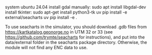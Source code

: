 system ubuntu 24.04
install gdal manually: sudo apt install libgdal-dev
install tkinter: sudo apt-get install python3-tk
uv pip install -e external/seacharts
uv pip install -e .

To use seacharts in the simulator, you should download .gdb files from https://kartkatalog.geonorge.no in UTM 32 or 33 (see https://github.com/trymte/seacharts for instructions), and put into the data/external folder in the seacharts package directory. Otherwise, the module will not find any ENC data to use.